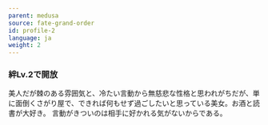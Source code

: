 ```yaml
---
parent: medusa
source: fate-grand-order
id: profile-2
language: ja
weight: 2
---
```


### 絆Lv.2で開放

美人だが棘のある雰囲気と、冷たい言動から無慈悲な性格と思われがちだが、単に面倒くさがり屋で、できれば何もせず過ごしたいと思っている美女。お酒と読書が大好き。
言動がきついのは相手に好かれる気がないからである。
